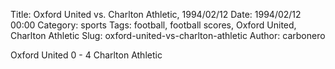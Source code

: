 Title: Oxford United vs. Charlton Athletic, 1994/02/12
Date: 1994/02/12 00:00
Category: sports
Tags: football, football scores, Oxford United, Charlton Athletic
Slug: oxford-united-vs-charlton-athletic
Author: carbonero


Oxford United 0 - 4 Charlton Athletic
